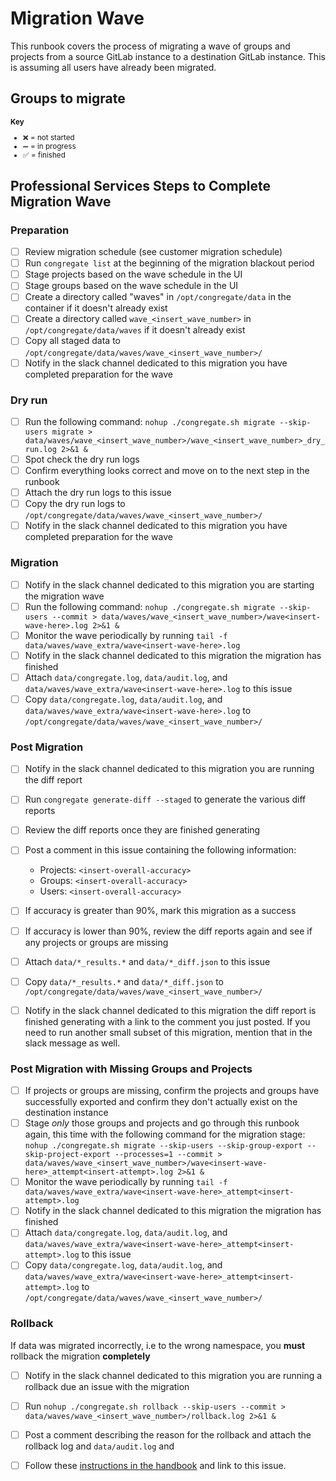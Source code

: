 <!-- 
    Copy the contents of this runbook into an issue when running through a migration wave
-->

# <customer name> Migration Wave <insert-number-here>

This runbook covers the process of migrating a wave of groups and projects from a source GitLab instance to a destination GitLab instance. This is assuming all users have already been migrated.

## Groups to migrate

<!-- 

Copy the following data and add subsequent columns for wave migration or nested group migration

Completed | Group Name | Total Projects | Group Size
--- | --- | --- | ---
:x: | [name] | [total-projects] | [group-size]

Copy the following data and add subsequent columns for single group migration

Completed | Project Path | Repo Size
--- | --- | ---
:x: | [name] | [total-projects] 

-->

<sub>

**Key**

* :x: = not started 
* :heavy_minus_sign: = in progress
* :white_check_mark: = finished

</sub>

## Professional Services Steps to Complete Migration Wave

### Preparation

* [ ] Review migration schedule (see customer migration schedule)
* [ ] Run `congregate list` at the beginning of the migration blackout period
* [ ] Stage projects based on the wave schedule in the UI
* [ ] Stage groups based on the wave schedule in the UI
* [ ] Create a directory called "waves" in `/opt/congregate/data` in the container if it doesn't already exist
* [ ] Create a directory called `wave_<insert_wave_number>` in `/opt/congregate/data/waves` if it doesn't already exist
* [ ] Copy all staged data to `/opt/congregate/data/waves/wave_<insert_wave_number>/`
* [ ] Notify in the slack channel dedicated to this migration you have completed preparation for the wave

### Dry run

* [ ] Run the following command: `nohup ./congregate.sh migrate --skip-users migrate > data/waves/wave_<insert_wave_number>/wave_<insert_wave_number>_dry_run.log 2>&1 &`
* [ ] Spot check the dry run logs
* [ ] Confirm everything looks correct and move on to the next step in the runbook
* [ ] Attach the dry run logs to this issue
* [ ] Copy the dry run logs to `/opt/congregate/data/waves/wave_<insert_wave_number>/`
* [ ] Notify in the slack channel dedicated to this migration you have completed preparation for the wave

### Migration

* [ ] Notify in the slack channel dedicated to this migration you are starting the migration wave
* [ ] Run the following command: `nohup ./congregate.sh migrate --skip-users --commit > data/waves/wave_<insert_wave_number>/wave<insert-wave-here>.log 2>&1 &`
* [ ] Monitor the wave periodically by running `tail -f data/waves/wave_extra/wave<insert-wave-here>.log`
* [ ] Notify in the slack channel dedicated to this migration the migration has finished
* [ ] Attach `data/congregate.log`, `data/audit.log`, and `data/waves/wave_extra/wave<insert-wave-here>.log` to this issue
* [ ] Copy `data/congregate.log`, `data/audit.log`, and `data/waves/wave_extra/wave<insert-wave-here>.log` to `/opt/congregate/data/waves/wave_<insert_wave_number>/`

### Post Migration

* [ ] Notify in the slack channel dedicated to this migration you are running the diff report
* [ ] Run `congregate generate-diff --staged` to generate the various diff reports
* [ ] Review the diff reports once they are finished generating
* [ ] Post a comment in this issue containing the following information:
   * Projects: `<insert-overall-accuracy>`
   * Groups: `<insert-overall-accuracy>`
   * Users: `<insert-overall-accuracy>`
* [ ] If accuracy is greater than 90%, mark this migration as a success
* [ ] If accuracy is lower than 90%, review the diff reports again and see if any projects or groups are missing
* [ ] Attach `data/*_results.*` and `data/*_diff.json` to this issue
* [ ] Copy `data/*_results.*` and `data/*_diff.json` to `/opt/congregate/data/waves/wave_<insert_wave_number>/`
* [ ] Notify in the slack channel dedicated to this migration the diff report is finished generating with a link to the comment you just posted. If you need to run another small subset of this migration, mention that in the slack message as well.


### Post Migration with Missing Groups and Projects

* [ ] If projects or groups are missing, confirm the projects and groups have successfully exported and confirm they don't actually exist on the destination instance
* [ ] Stage _only_ those groups and projects and go through this runbook again, this time with the following command for the migration stage: `nohup ./congregate.sh migrate --skip-users --skip-group-export --skip-project-export --processes=1 --commit > data/waves/wave_<insert_wave_number>/wave<insert-wave-here>_attempt<insert-attempt>.log 2>&1 &`
* [ ] Monitor the wave periodically by running `tail -f data/waves/wave_extra/wave<insert-wave-here>_attempt<insert-attempt>.log`
* [ ] Notify in the slack channel dedicated to this migration the migration has finished
* [ ] Attach `data/congregate.log`, `data/audit.log`, and `data/waves/wave_extra/wave<insert-wave-here>_attempt<insert-attempt>.log` to this issue
* [ ] Copy `data/congregate.log`, `data/audit.log`, and `data/waves/wave_extra/wave<insert-wave-here>_attempt<insert-attempt>.log` to `/opt/congregate/data/waves/wave_<insert_wave_number>/`

### Rollback

If data was migrated incorrectly, i.e to the wrong namespace, you **must** rollback the migration **completely**

* [ ] Notify in the slack channel dedicated to this migration you are running a rollback due an issue with the migration
* [ ] Run `nohup ./congregate.sh rollback --skip-users --commit > data/waves/wave_<insert_wave_number>/rollback.log 2>&1 &`
* [ ] Post a comment describing the reason for the rollback and attach the rollback log and `data/audit.log` and
* [ ] Follow these [instructions in the handbook](https://about.gitlab.com/handbook/engineering/security/#engaging-the-security-on-call) and link to this issue.

